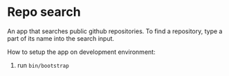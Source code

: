 # Repo search

An app that searches public github repositories. To find a repository, type a part of its name into the search input.

How to setup the app on development environment:
1. run `bin/bootstrap`
